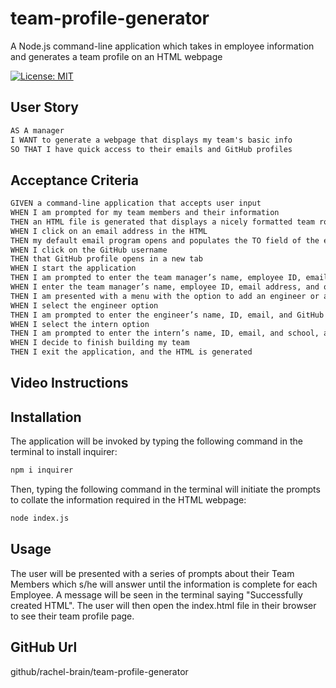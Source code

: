 # team-profile-generator
A Node.js command-line application which takes in employee information and generates a team profile on an HTML webpage

[![License: MIT](https://img.shields.io/badge/License-MIT-yellow.svg)](https://opensource.org/licenses/MIT)


## User Story

```md
AS A manager
I WANT to generate a webpage that displays my team's basic info
SO THAT I have quick access to their emails and GitHub profiles
```

## Acceptance Criteria

```md
GIVEN a command-line application that accepts user input
WHEN I am prompted for my team members and their information
THEN an HTML file is generated that displays a nicely formatted team roster based on user input
WHEN I click on an email address in the HTML
THEN my default email program opens and populates the TO field of the email with the address
WHEN I click on the GitHub username
THEN that GitHub profile opens in a new tab
WHEN I start the application
THEN I am prompted to enter the team manager’s name, employee ID, email address, and office number
WHEN I enter the team manager’s name, employee ID, email address, and office number
THEN I am presented with a menu with the option to add an engineer or an intern or to finish building my team
WHEN I select the engineer option
THEN I am prompted to enter the engineer’s name, ID, email, and GitHub username, and I am taken back to the menu
WHEN I select the intern option
THEN I am prompted to enter the intern’s name, ID, email, and school, and I am taken back to the menu
WHEN I decide to finish building my team
THEN I exit the application, and the HTML is generated
```

## Video Instructions




    
## Installation
The application will be invoked by typing the following command in the terminal to install inquirer:

```bash
npm i inquirer
```

Then, typing the following command in the terminal will initiate the prompts to collate the information required in the HTML webpage:

```bash
node index.js
```
    
## Usage
The user will be presented with a series of prompts about their Team Members which s/he will answer until the information is complete for each Employee.  A message will be seen in the terminal saying "Successfully created HTML".  The user will then open the index.html file in their browser to see their team profile page.




## GitHub Url
github/rachel-brain/team-profile-generator